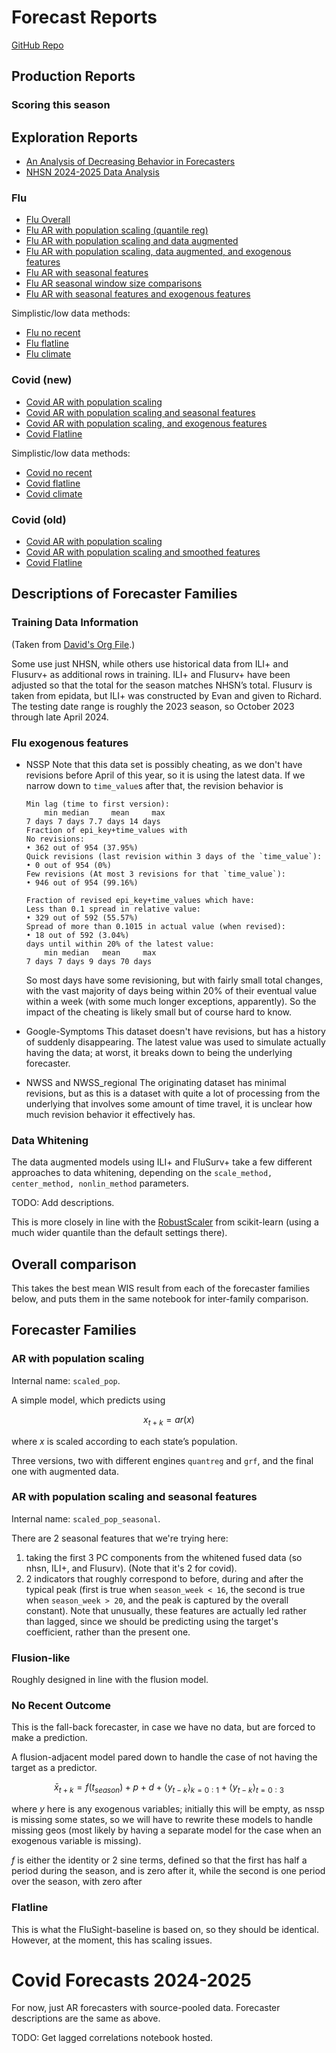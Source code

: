 # Forecast Reports

[GitHub Repo](https://github.com/cmu-delphi/explorationt-tooling/)

## Production Reports


### Scoring this season


## Exploration Reports

- [An Analysis of Decreasing Behavior in Forecasters](decreasing_forecasters.html)
- [NHSN 2024-2025 Data Analysis](new_data.html)

### Flu

- [Flu Overall](flu-overall-notebook.html)
- [Flu AR with population scaling (quantile reg)](flu-notebook-scaled_pop_main.html)
- [Flu AR with population scaling and data augmented](flu-notebook-scaled_pop_data_augmented.html)
- [Flu AR with population scaling, data augmented, and exogenous features](flu-notebook-scaled_pop_exogenous.html)
- [Flu AR with seasonal features](flu-notebook-scaled_pop_season.html)
- [Flu AR seasonal window size comparisons](flu-notebook-season_window_sizes.html)
- [Flu AR with seasonal features and exogenous features](flu-notebook-scaled_pop_season_exogenous.html)

Simplistic/low data methods:

- [Flu no recent](flu-notebook-no_recent_quant.html)
- [Flu flatline](flu-notebook-flatline.html)
- [Flu climate](flu-notebook-climate_linear.html)

### Covid (new)

- [Covid AR with population scaling](covid-notebook-scaled_pop_main.html)
- [Covid AR with population scaling and seasonal features](covid-notebook-scaled_pop_season.html)
- [Covid AR with population scaling, and exogenous features](covid-notebook-scaled_pop_exogenous.html)
- [Covid Flatline](covid-notebook-flatline_forecaster.html)

Simplistic/low data methods:

- [Covid no recent](covid-notebook-no_recent_quant.html)
- [Covid flatline](covid-notebook-flatline.html)
- [Covid climate](covid-notebook-climate_linear.html)

### Covid (old)

- [Covid AR with population scaling](covid-notebook-1.html)
- [Covid AR with population scaling and smoothed features](covid-notebook-2.html)
- [Covid Flatline](covid-notebook-3.html)

## Descriptions of Forecaster Families

### Training Data Information

(Taken from [David's Org File](https://github.com/cmu-delphi/exploration-tooling/blob/5a6da8d0d0202da6d79a5ee8e702d4654364ce46/forecasters_description.org#flusion).)

Some use just NHSN, while others use historical data from ILI+ and Flusurv+ as
additional rows in training. ILI+ and Flusurv+ have been adjusted so that the
total for the season matches NHSN’s total. Flusurv is taken from epidata, but
ILI+ was constructed by Evan and given to Richard. The testing date range is
roughly the 2023 season, so October 2023 through late April 2024.

### Flu exogenous features

- NSSP
  Note that this data set is possibly cheating, as we don't have revisions before April of this year, so it is using the latest data.
  If we narrow down to `time_value`s after that, the revision behavior is

  ```
  Min lag (time to first version):
      min median     mean     max
  7 days 7 days 7.7 days 14 days
  Fraction of epi_key+time_values with
  No revisions:
  • 362 out of 954 (37.95%)
  Quick revisions (last revision within 3 days of the `time_value`):
  • 0 out of 954 (0%)
  Few revisions (At most 3 revisions for that `time_value`):
  • 946 out of 954 (99.16%)

  Fraction of revised epi_key+time_values which have:
  Less than 0.1 spread in relative value:
  • 329 out of 592 (55.57%)
  Spread of more than 0.1015 in actual value (when revised):
  • 18 out of 592 (3.04%)
  days until within 20% of the latest value:
      min median   mean     max
  7 days 7 days 9 days 70 days
  ```

  So most days have some revisioning, but with fairly small total changes, with the vast majority of days being within 20% of their eventual value within a week (with some much longer exceptions, apparently).
  So the impact of the cheating is likely small but of course hard to know.

- Google-Symptoms
  This dataset doesn't have revisions, but has a history of suddenly disappearing.
  The latest value was used to simulate actually having the data; at worst, it breaks down to being the underlying forecaster.
- NWSS and NWSS_regional
  The originating dataset has minimal revisions, but as this is a dataset with quite a lot of processing from the underlying that involves some amount of time travel, it is unclear how much revision behavior it effectively has.

### Data Whitening

The data augmented models using ILI+ and FluSurv+ take a few different approaches to data whitening, depending on the `scale_method, center_method, nonlin_method` parameters.

TODO: Add descriptions.

This is more closely in line with the [RobustScaler](https://scikit-learn.org/stable/modules/generated/sklearn.preprocessing.RobustScaler.html#sklearn.preprocessing.RobustScaler) from scikit-learn (using a much wider quantile than the default settings there).

## Overall comparison

This takes the best mean WIS result from each of the forecaster families below, and puts them in the same notebook for inter-family comparison.

## Forecaster Families

### AR with population scaling

Internal name: `scaled_pop`.

A simple model, which predicts using

$$x_{t+k} = ar(x)$$

where $x$ is scaled according to each state’s population.

Three versions, two with different engines `quantreg` and `grf`, and the final one with augmented data.

### AR with population scaling and seasonal features

Internal name: `scaled_pop_seasonal`.

There are 2 seasonal features that we're trying here:

1. taking the first 3 PC components from the whitened fused data (so nhsn, ILI+, and Flusurv). (Note that it's 2 for covid).
2. 2 indicators that roughly correspond to before, during and after the typical peak (first is true when `season_week < 16`, the second is true when `season_week > 20`, and the peak is captured by the overall constant).
   Note that unusually, these features are actually led rather than lagged, since we should be predicting using the target's coefficient, rather than the present one.

### Flusion-like

Roughly designed in line with the flusion model.

### No Recent Outcome

This is the fall-back forecaster, in case we have no data, but are forced to make a prediction.

A flusion-adjacent model pared down to handle the case of not having the target as a predictor.

$$\bar{x}_{t+k} = f(t_{season}) + p + d + \big\langle y_{t-k}\big\rangle_{k=0:1} + \big\langle y_{t-k}\big\rangle_{t=0:3}$$

where $y$ here is any exogenous variables; initially this will be empty, as nssp is missing some states, so we will have to rewrite these models to handle missing geos (most likely by having a separate model for the case when an exogenous variable is missing).

$f$ is either the identity or 2 sine terms, defined so that the first has half a period during the season, and is zero after it, while the second is one period over the season, with zero after

### Flatline

This is what the FluSight-baseline is based on, so they should be identical. However, at the moment, this has scaling issues.

# Covid Forecasts 2024-2025

For now, just AR forecasters with source-pooled data. Forecaster descriptions
are the same as above.

TODO: Get lagged correlations notebook hosted.
